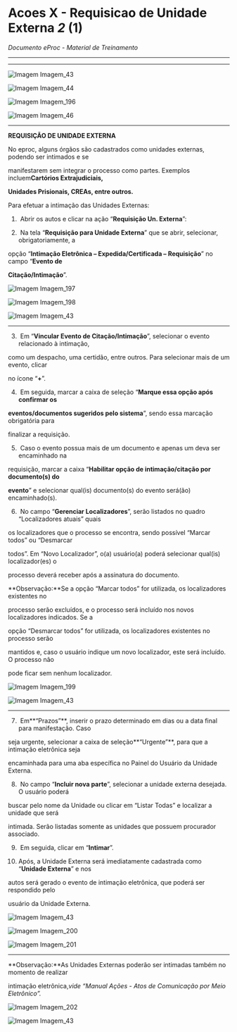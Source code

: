 # Acoes X - Requisicao de Unidade Externa _2_ (1)

*Documento eProc - Material de Treinamento*

---

---

![Imagem Imagem_43](imgs/Imagem_43.png)

![Imagem Imagem_44](imgs/Imagem_44.png)

![Imagem Imagem_196](imgs/Imagem_196.png)

![Imagem Imagem_46](imgs/Imagem_46.png)


---

**REQUISIÇÃO DE UNIDADE EXTERNA**

No eproc, alguns órgãos são cadastrados como unidades externas, podendo ser intimados e se

manifestarem sem integrar o processo como partes. Exemplos incluem**Cartórios Extrajudiciais,**

**Unidades Prisionais, CREAs, entre outros.**

Para efetuar a intimação das Unidades Externas:

1. ​ Abrir os autos e clicar na ação “**Requisição Un. Externa**”:

2. ​ Na tela “**Requisição para Unidade Externa**” que se abrir, selecionar, obrigatoriamente, a

opção “**Intimação Eletrônica – Expedida/Certificada – Requisição**” no campo “**Evento de**

**Citação/Intimação**”.

![Imagem Imagem_197](imgs/Imagem_197.png)

![Imagem Imagem_198](imgs/Imagem_198.png)

![Imagem Imagem_43](imgs/Imagem_43.png)


---

3. ​ Em “**Vincular Evento de Citação/Intimação**”, selecionar o evento relacionado à intimação,

como um despacho, uma certidão, entre outros. Para selecionar mais de um evento, clicar

no ícone “**+**”.

4. ​ Em seguida, marcar a caixa de seleção “**Marque essa opção após confirmar os**

**eventos/documentos sugeridos pelo sistema**”, sendo essa marcação obrigatória para

finalizar a requisição.

5. ​ Caso o evento possua mais de um documento e apenas um deva ser encaminhado na

requisição, marcar a caixa “**Habilitar opção de intimação/citação por documento(s) do**

**evento**” e selecionar qual(is) documento(s) do evento será(ão) encaminhado(s).

6. ​ No campo “**Gerenciar Localizadores**”, serão listados no quadro “Localizadores atuais” quais

os localizadores que o processo se encontra, sendo possível “Marcar todos” ou “Desmarcar

todos”. Em “Novo Localizador”, o(a) usuário(a) poderá selecionar qual(is) localizador(es) o

processo deverá receber após a assinatura do documento.

**Observação:**Se a opção “Marcar todos” for utilizada, os localizadores existentes no

processo serão excluídos, e o processo será incluído nos novos localizadores indicados. Se a

opção “Desmarcar todos” for utilizada, os localizadores existentes no processo serão

mantidos e, caso o usuário indique um novo localizador, este será incluído. O processo não

pode ficar sem nenhum localizador.

![Imagem Imagem_199](imgs/Imagem_199.png)

![Imagem Imagem_43](imgs/Imagem_43.png)


---

7. ​ Em**“Prazos”**, inserir o prazo determinado em dias ou a data final para manifestação. Caso

seja urgente, selecionar a caixa de seleção**“Urgente”**, para que a intimação eletrônica seja

encaminhada para uma aba específica no Painel do Usuário da Unidade Externa.

8. ​ No campo “**Incluir nova parte**”, selecionar a unidade externa desejada. O usuário poderá

buscar pelo nome da Unidade ou clicar em “Listar Todas” e localizar a unidade que será

intimada. Serão listadas somente as unidades que possuem procurador associado.

9. ​ Em seguida, clicar em “**Intimar**”.

10. ​Após, a Unidade Externa será imediatamente cadastrada como “**Unidade Externa**” e nos

autos será gerado o evento de intimação eletrônica, que poderá ser respondido pelo

usuário da Unidade Externa.

![Imagem Imagem_43](imgs/Imagem_43.png)

![Imagem Imagem_200](imgs/Imagem_200.png)

![Imagem Imagem_201](imgs/Imagem_201.png)


---

**Observação:**As Unidades Externas poderão ser intimadas também no momento de realizar

intimação eletrônica,*vide “Manual Ações - Atos de Comunicação por Meio Eletrônico”.*

![Imagem Imagem_202](imgs/Imagem_202.png)

![Imagem Imagem_43](imgs/Imagem_43.png)
